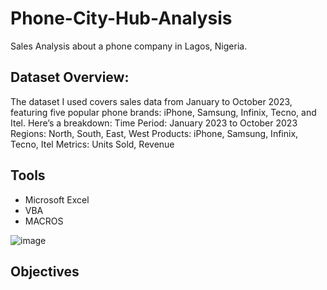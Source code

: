 # Phone-City-Hub-Analysis
Sales Analysis about a phone company in Lagos, Nigeria.

 
## Dataset Overview:
The dataset I used covers sales data from January to October 2023, featuring five popular phone brands: iPhone, Samsung, Infinix, Tecno, and Itel. Here’s a breakdown:
Time Period: January 2023 to October 2023
Regions: North, South, East, West
Products: iPhone, Samsung, Infinix, Tecno, Itel
Metrics: Units Sold, Revenue

## Tools
- Microsoft Excel
- VBA
- MACROS

![image](https://github.com/ojememary/Phone-City-Hub-Analysis/assets/155962114/c8916da2-4515-4dcb-ab41-235a08e4c805)

  ## Objectives

  
